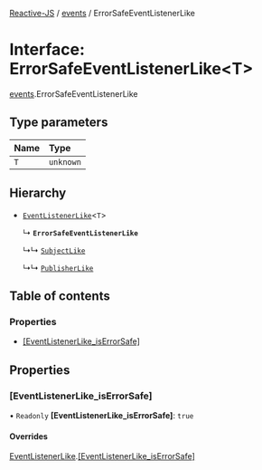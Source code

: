 [Reactive-JS](../README.md) / [events](../modules/events.md) / ErrorSafeEventListenerLike

# Interface: ErrorSafeEventListenerLike\<T\>

[events](../modules/events.md).ErrorSafeEventListenerLike

## Type parameters

| Name | Type |
| :------ | :------ |
| `T` | `unknown` |

## Hierarchy

- [`EventListenerLike`](events.EventListenerLike.md)\<`T`\>

  ↳ **`ErrorSafeEventListenerLike`**

  ↳↳ [`SubjectLike`](concurrent.SubjectLike.md)

  ↳↳ [`PublisherLike`](events.PublisherLike.md)

## Table of contents

### Properties

- [[EventListenerLike\_isErrorSafe]](events.ErrorSafeEventListenerLike.md#[eventlistenerlike_iserrorsafe])

## Properties

### [EventListenerLike\_isErrorSafe]

• `Readonly` **[EventListenerLike\_isErrorSafe]**: ``true``

#### Overrides

[EventListenerLike](events.EventListenerLike.md).[[EventListenerLike_isErrorSafe]](events.EventListenerLike.md#[eventlistenerlike_iserrorsafe])
